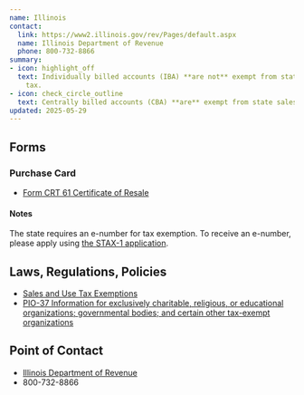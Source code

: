 ```yaml
---
name: Illinois
contact:
  link: https://www2.illinois.gov/rev/Pages/default.aspx
  name: Illinois Department of Revenue
  phone: 800-732-8866
summary:
- icon: highlight_off
  text: Individually billed accounts (IBA) **are not** exempt from state sales
    tax.
- icon: check_circle_outline
  text: Centrally billed accounts (CBA) **are** exempt from state sales tax.
updated: 2025-05-29
---
```


## Forms

### Purchase Card

* [Form CRT 61 Certificate of Resale](https://tax.illinois.gov/forms/sales/salesandusetax.html)

#### Notes

The state requires an e-number for tax exemption. To receive an e-number, please apply using [the STAX-1 application](https://tax.illinois.gov/forms/reg/stax-1.html).

## Laws, Regulations, Policies

* [Sales and Use Tax Exemptions](https://tax.illinois.gov/research/taxinformation/sales/rot.html)
* [PIO-37 Information for exclusively charitable, religious, or educational organizations; governmental bodies; and certain other tax-exempt organizations](https://tax.illinois.gov/research/publications/pio-37.html)

## Point of Contact
- [Illinois Department of Revenue](https://www2.illinois.gov/rev/Pages/default.aspx)
- 800-732-8866
